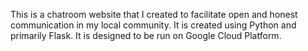 This is a chatroom website that I created to facilitate open and honest communication in my local community. 
It is created using Python and primarily Flask.
It is designed to be run on Google Cloud Platform.
